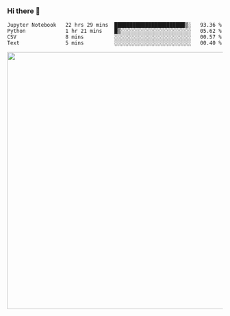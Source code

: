 ### Hi there 👋

<!--START_SECTION:waka-->
```text
Jupyter Notebook   22 hrs 29 mins  ███████████████████████▒░   93.36 % 
Python             1 hr 21 mins    █▒░░░░░░░░░░░░░░░░░░░░░░░   05.62 % 
CSV                8 mins          ░░░░░░░░░░░░░░░░░░░░░░░░░   00.57 % 
Text               5 mins          ░░░░░░░░░░░░░░░░░░░░░░░░░   00.40 % 
```
<!--END_SECTION:waka-->

<img src="https://wakatime.com/share/@QuantumA/fc1cfcd9-4c6f-41e9-9c18-f86f6df42a11.svg?sanitize=true" width="600">

<!--
**QuantumA/QuantumA** is a ✨ _special_ ✨ repository because its `README.md` (this file) appears on your GitHub profile.

Here are some ideas to get you started:

- 🔭 I’m currently working on ...
- 🌱 I’m currently learning ...
- 👯 I’m looking to collaborate on ...
- 🤔 I’m looking for help with ...
- 💬 Ask me about ...
- 📫 How to reach me: ...
- 😄 Pronouns: ...
- ⚡ Fun fact: ...
-->
